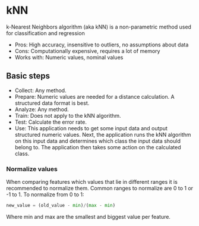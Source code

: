 # kNN
k-Nearest Neighbors algorithm (aka kNN) is a non-parametric method used for classification and regression

* Pros: High accuracy, insensitive to outliers, no assumptions about data 
* Cons: Computationally expensive, requires a lot of memory
* Works with: Numeric values, nominal values

## Basic steps

* Collect: Any method.
* Prepare: Numeric values are needed for a distance calculation. A structured data format is best.
* Analyze: Any method.
* Train: Does not apply to the kNN algorithm.
* Test: Calculate the error rate.
* Use: This application needs to get some input data and output structured numeric values. 
Next, the application runs the kNN algorithm on this input data and determines which class the 
input data should belong to. The application then takes some action on the calculated class.

### Normalize values
When comparing features which values that lie in different ranges it is recommended to normalize them. 
Common ranges to normalize are 0 to 1 or -1 to 1. To normalize from 0 to 1:

```python
new_value = (old_value - min)/(max - min)
```

Where min and max are the smallest and biggest value per feature.